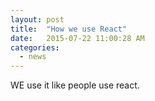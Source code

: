 ```yaml
---
layout: post
title:  "How we use React"
date:   2015-07-22 11:00:28 AM
categories:
  - news
---
```

WE use it like people use react.
